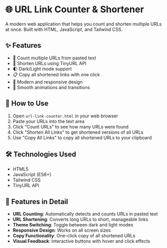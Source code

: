 # 🌐 URL Link Counter & Shortener

A modern web application that helps you count and shorten multiple URLs at once. Built with HTML, JavaScript, and Tailwind CSS.

## ✨ Features

- 🔢 Count multiple URLs from pasted text
- 🔗 Shorten URLs using TinyURL API
- 🌓 Dark/Light mode support
- 📋 Copy all shortened links with one click
- 🎨 Modern and responsive design
- 💫 Smooth animations and transitions

## 🚀 How to Use

1. Open `url-link-counter.html` in your web browser
2. Paste your URLs into the text area
3. Click "Count URLs" to see how many URLs were found
4. Click "Shorten All Links" to get shortened versions of all URLs
5. Use "Copy All Links" to copy all shortened URLs to your clipboard

## 🛠️ Technologies Used

- HTML5
- JavaScript (ES6+)
- Tailwind CSS
- TinyURL API

## 🎨 Features in Detail

- **URL Counting**: Automatically detects and counts URLs in pasted text
- **URL Shortening**: Converts long URLs to short, manageable links
- **Theme Switching**: Toggle between dark and light modes
- **Responsive Design**: Works on all screen sizes
- **Copy Functionality**: One-click copy of all shortened URLs
- **Visual Feedback**: Interactive buttons with hover and click effects